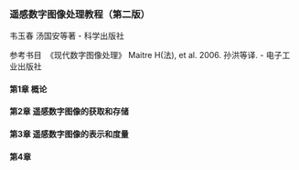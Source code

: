 ### 遥感数字图像处理教程（第二版）

韦玉春 汤国安等著 - 科学出版社

参考书目
  《现代数字图像处理》 Maitre H(法), et al. 2006. 孙洪等译. - 电子工业出版社

#### 第1章 概论
#### 第2章 遥感数字图像的获取和存储
#### 第3章 遥感数字图像的表示和度量
#### 第4章 
